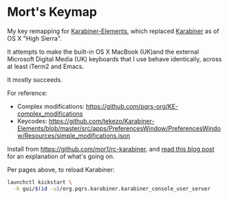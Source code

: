 # Mort's Keymap

My key remapping for [Karabiner-Elements][karabiner], which replaced
[Karabiner][] as of OS X "High Sierra".

It attempts to make the built-in OS X MacBook (UK)and the external Microsoft
Digital Media (UK) keyboards that I use behave identically, across at least
iTerm2 and Emacs.

It mostly succeeds.

For reference:
  * Complex modifications:
    <https://github.com/pqrs-org/KE-complex_modifications>
  * Keycodes:
    <https://github.com/tekezo/Karabiner-Elements/blob/master/src/apps/PreferencesWindow/PreferencesWindow/Resources/simple_modifications.json>

Install from <https://github.com/mor1/rc-karabiner>, and [read this blog
post](http://mort.io/blog/2017/10/30/spring-loading-karabiner/) for an
explanation of what's going on.

[Karabiner]: https://pqrs.org/osx/karabiner/

Per pages above, to reload Karabiner:

```bash
launchctl kickstart \
  -k gui/$(id -u)/org.pqrs.karabiner.karabiner_console_user_server
```
